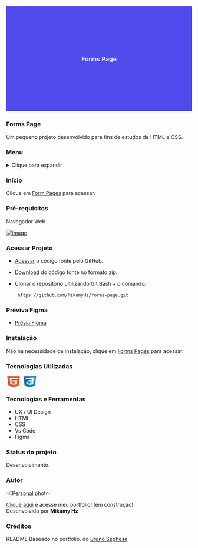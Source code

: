 ![image](/img/cover.png)

### Forms Page
Um pequeno projeto desenvolvido para fins de estudos de HTML e CSS.

### Menu

<details>
<summary>Clique para expandir</summary>
◽ <a href="#inicio">Início</a> <br>
◽ <a href="#pre-requisitos">Pré-requisitos</a> <br>
◽ <a href="#acessar-projeto">Acessar Projeto</a> <br>
◽ <a href="#previa">Prévia Figma</a> <br>
◽ <a href="#instalacao">Instalação</a> <br>
◽ <a href="#tecnologias">Tecnologias</a> <br>
◽ <a href="#topicos">Tópicos</a> <br>
◽ <a href="#status">Status do Projeto</a> <br>
◽ <a href="#autor">Autor</a> <br>
</details>

<h3 id="inicio">Início</h3>

Clique em [Form Pages](https://mikamyhz.github.io/forms-page/) para acessar.

<h3 id="pre-requisitos">Pré-requisitos</h3>
Navegador Web

[![image](https://img.shields.io/badge/Google_chrome-4285F4?style=for-the-badge&logo=Google-chrome&logoColor=white)](https://www.google.pt/intl/pt-PT/chrome/)

<h3 id="acessar-projeto">Acessar Projeto</h3>

- <a href="https://github.com/MikamyHz/forms-page/tree/gh-pages">Acessar</a> o código fonte pelo GitHub. <br>
- <a href="https://github.com/MikamyHz/forms-page/archive/refs/heads/main.zip">Download</a> do código fonte no formato zip.<br>
- Clonar o repositório ultilizando Git Bash + o comando:

       https://github.com/MikamyHz/forms-page.git

<h3 id="previa">Préviva Figma</h3>

- <a href="https://www.figma.com/design/LR3k5I47fpuOIrO3wSVmjx/forms-page?node-id=0-1&t=614QZsMm1WFr9ZKI-1">Prévia Figma</a><br>


<h3 id="instalacao">Instalação</h3>

Não há necessidade de instalação, clique em [Forms Pages](https://mikamyhz.github.io/forms-page/) para acessar.

<h3 id="tecnologias">Tecnologias Utilizadas</h3>

<div style="display: inline_block">
  <img align="center" alt="Bruno-HTML" height="30" width="40" src="https://raw.githubusercontent.com/devicons/devicon/master/icons/html5/html5-original.svg">
  <img align="center" alt="Bruno-CSS" height="30" width="40" src="https://raw.githubusercontent.com/devicons/devicon/master/icons/css3/css3-original.svg">
</div>

<h3 id="topicos">Tecnologias e Ferramentas</h3>

- UX / UI Design
- HTML
- CSS
- Vs Code
- Figma

<h3 id="status">Status do projeto</h3>
Desenvolvimento.

<h3 id="autor">Autor</h3>

<a href="https://github.com/MikamyHz"> <img style="border-radius: 50%;" src="https://avatars.githubusercontent.com/u/180863504?v=4" width="100px;" alt="Personal photo"/></a>

[Clique aqui](https://github.com/MikamyHz) e acesse meu portfólio! (em construção) <br>
Desenvolvido por **Mikamy Hz**

### Créditos
README Baseado no portfolio. do <a href="https://github.com/brseghese">Bruno Seghese</a>
